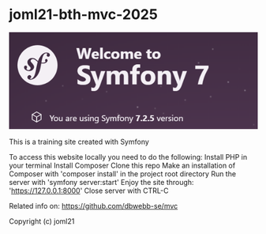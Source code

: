 # joml21-bth-mvc-2025

![Symfony image](app/public/img/symf.png)

This is a training site created with Symfony

To access this website locally you need to do the following:
Install PHP in your terminal
Install Composer
Clone this repo
Make an installation of Composer with 'composer install' in the project root directory
Run the server with 'symfony server:start'
Enjoy the site through: 'https://127.0.0.1:8000'
Close server with CTRL-C

Related info on:
https://github.com/dbwebb-se/mvc

Copyright (c) joml21